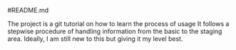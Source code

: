 #README.md 

The project is a git tutorial on how to learn the process of usage
It follows a stepwise procedure of handling information from the basic
to the staging area. 
Ideally, I am still new to this but giving it my level best. 